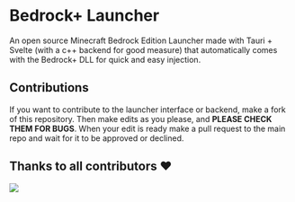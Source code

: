 # Bedrock+ Launcher
An open source Minecraft Bedrock Edition Launcher made with Tauri + Svelte (with a c++ backend for good measure) that automatically comes with the Bedrock+ DLL for quick and easy injection.

## Contributions
If you want to contribute to the launcher interface or backend, make a fork of this repository. Then make edits as you please, and **PLEASE CHECK THEM FOR BUGS**. When your edit is ready make a pull request to the main repo and wait for it to be approved or declined.

## Thanks to all contributors ❤
<a href="https://github.com/BedrockPlus/launcher/graphs/contributors">
  <img src="https://contrib.rocks/image?repo=BedrockPlus/launcher"/>
</a>
